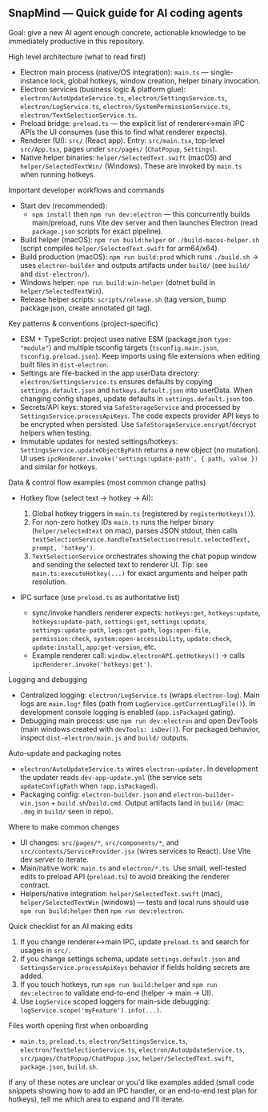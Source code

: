 ## SnapMind — Quick guide for AI coding agents

Goal: give a new AI agent enough concrete, actionable knowledge to be immediately productive in this repository.

High level architecture (what to read first)

- Electron main process (native/OS integration): `main.ts` — single-instance lock, global hotkeys, window creation, helper binary invocation.
- Electron services (business logic & platform glue): `electron/AutoUpdateService.ts`, `electron/SettingsService.ts`, `electron/LogService.ts`, `electron/SystemPermissionService.ts`, `electron/TextSelectionService.ts`.
- Preload bridge: `preload.ts` — the explicit list of renderer↔main IPC APIs the UI consumes (use this to find what renderer expects).
- Renderer (UI): `src/` (React app). Entry: `src/main.tsx`, top-level `src/App.tsx`, pages under `src/pages/` (`ChatPopup`, `Settings`).
- Native helper binaries: `helper/SelectedText.swift` (macOS) and `helper/SelectedTextWin/` (Windows). These are invoked by `main.ts` when running hotkeys.

Important developer workflows and commands

- Start dev (recommended):
  - `npm install` then `npm run dev:electron` — this concurrently builds main/preload, runs Vite dev server and then launches Electron (read `package.json` scripts for exact pipeline).
- Build helper (macOS): `npm run build:helper` or `./build-macos-helper.sh` (script compiles `helper/SelectedText.swift` for arm64/x64).
- Build production (macOS): `npm run build:prod` which runs `./build.sh` -> uses `electron-builder` and outputs artifacts under `build/` (see `build/` and `dist-electron/`).
- Windows helper: `npm run build:win-helper` (dotnet build in `helper/SelectedTextWin`).
- Release helper scripts: `scripts/release.sh` (tag version, bump package.json, create annotated git tag).

Key patterns & conventions (project-specific)

- ESM + TypeScript: project uses native ESM (package.json `type: "module"`) and multiple tsconfig targets (`tsconfig.main.json`, `tsconfig.preload.json`). Keep imports using file extensions when editing built files in `dist-electron`.
- Settings are file-backed in the app userData directory: `electron/SettingsService.ts` ensures defaults by copying `settings.default.json` and `hotkeys.default.json` into userData. When changing config shapes, update defaults in `settings.default.json` too.
- Secrets/API keys: stored via `SafeStorageService` and processed by `SettingsService.processApiKeys`. The code expects provider API keys to be encrypted when persisted. Use `SafeStorageService.encrypt`/`decrypt` helpers when testing.
- Immutable updates for nested settings/hotkeys: `SettingsService.updateObjectByPath` returns a new object (no mutation). UI uses `ipcRenderer.invoke('settings:update-path', { path, value })` and similar for hotkeys.

Data & control flow examples (most common change paths)

- Hotkey flow (select text -> hotkey -> AI):
  1. Global hotkey triggers in `main.ts` (registered by `registerHotkeys()`).
  2. For non-zero hotkey IDs `main.ts` runs the helper binary (`helper/selectedtext` on mac), parses JSON stdout, then calls `textSelectionService.handleTextSelection(result.selectedText, prompt, 'hotkey')`.
  3. `TextSelectionService` orchestrates showing the chat popup window and sending the selected text to renderer UI.
     Tip: see `main.ts:executeHotkey(...)` for exact arguments and helper path resolution.

- IPC surface (use `preload.ts` as authoritative list)
  - sync/invoke handlers renderer expects: `hotkeys:get`, `hotkeys:update`, `hotkeys:update-path`, `settings:get`, `settings:update`, `settings:update-path`, `logs:get-path`, `logs:open-file`, `permission:check`, `system:open-accessibility`, `update:check`, `update:install`, `app:get-version`, etc.
  - Example renderer call: `window.electronAPI.getHotkeys()` → calls `ipcRenderer.invoke('hotkeys:get')`.

Logging and debugging

- Centralized logging: `electron/LogService.ts` (wraps `electron-log`). Main logs are `main.log*` files (path from `LogService.getCurrentLogFile()`). In development console logging is enabled (`app.isPackaged` gating).
- Debugging main process: use `npm run dev:electron` and open DevTools (main windows created with `devTools: isDev()`). For packaged behavior, inspect `dist-electron/main.js` and `build/` outputs.

Auto-update and packaging notes

- `electron/AutoUpdateService.ts` wires `electron-updater`. In development the updater reads `dev-app-update.yml` (the service sets `updateConfigPath` when `!app.isPackaged`).
- Packaging config: `electron-builder.json` and `electron-builder-win.json` + `build.sh`/`build.cmd`. Output artifacts land in `build/` (mac: `.dmg` in `build/` seen in repo).

Where to make common changes

- UI changes: `src/pages/*`, `src/components/*`, and `src/contexts/ServiceProvider.jsx` (wires services to React). Use Vite dev server to iterate.
- Main/native work: `main.ts` and `electron/*.ts`. Use small, well-tested edits to preload API (`preload.ts`) to avoid breaking the renderer contract.
- Helpers/native integration: `helper/SelectedText.swift` (mac), `helper/SelectedTextWin` (windows) — tests and local runs should use `npm run build:helper` then `npm run dev:electron`.

Quick checklist for an AI making edits

1. If you change renderer↔main IPC, update `preload.ts` and search for usages in `src/`.
2. If you change settings schema, update `settings.default.json` and `SettingsService.processApiKeys` behavior if fields holding secrets are added.
3. If you touch hotkeys, run `npm run build:helper` and `npm run dev:electron` to validate end-to-end (helper → main → UI).
4. Use `LogService` scoped loggers for main-side debugging: `logService.scope('myFeature').info(...)`.

Files worth opening first when onboarding

- `main.ts`, `preload.ts`, `electron/SettingsService.ts`, `electron/TextSelectionService.ts`, `electron/AutoUpdateService.ts`, `src/pages/ChatPopup/ChatPopup.jsx`, `helper/SelectedText.swift`, `package.json`, `build.sh`.

If any of these notes are unclear or you'd like examples added (small code snippets showing how to add an IPC handler, or an end-to-end test plan for hotkeys), tell me which area to expand and I'll iterate.
